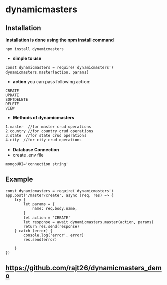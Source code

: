 # dynamicmasters

## Installation

**Installation is done using the npm install command**
```
npm install dynamicmasters
```

- **simple to use**
```
const dynamicmasters = require('dynamicmasters')
dynamicmasters.master(action, params)
```


- **action** you can pass following action:
```
CREATE
UPDATE
SOFTDELETE
DELETE
VIEW

```

- **Methods of dynamicmasters**
```
1.master  //for master crud operations
2.country //for country crud operations
3.state  //for state crud operations
4.city  //for city crud operations

```

- **Database Connection**
- create .env file
```
mongoURI='connection string'
```

## Example

```
const dynamicmasters = require('dynamicmasters')
app.post('/master/create', async (req, res) => {
    try {
        let params = {
            name: req.body.name,
        }
        let action = 'CREATE'
        let response = await dynamicmasters.master(action, params)
        return res.send(response)
    } catch (error) {
        console.log('error', error)
        res.send(error)

    }
})
```



## https://github.com/rajt26/dynamicmasters_demo